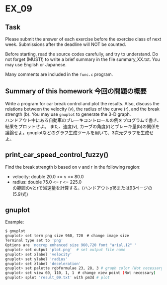 # EX_09

## Task
Please submit the answer of each exercise before the exercise class of
next week.  Submissions after the deadline will NOT be counted.

Before starting, read the source codes carefully, and try to
understand.  Do not forget (MUST!) to write a brief summary in the
file summary_XX.txt. You may use English or Japanese.

Many comments are included in the `func.c` program.

## Summary of this homework 今回の問題の概要
Write a program for car break control and plot the results.
Also, discuss the relations between the velocity (v), the radius of the curve (r), and the break strength (b).
You may use `gnuplot` to generate the 3-D graph.  
ハンドアウト中にある自動車のブレーキコントロールの例をプログラムで書き、結果をプロットせよ。
また、速度(v), カーブの角度(r)とブレーキ量(b)の関係を議論せよ。gnuplotなどのグラフ生成ツールを用いて、3次元グラフを生成せよ。

## print_car_speed_control_fuzzy()
Find the break strength b based on v and r in the following region:
- velocity: double 20.0 <= v <= 80.0
- radius: double 75.0 <= r <= 225.0  
の範囲のvとrで減速量を計算する。(ハンドアウトp16または93ページの(5.9)式)


## gnuplot

Example:

```sh
$ gnuplot
gnuplot> set term png size 960, 720　# change image size
Terminal type set to 'png'
Options are 'nocrop enhanced size 960,720 font "arial,12" '
gnuplot> set output 'plot.png'  # set output file name
gnuplot> set xlabel 'velocity'
gnuplot> set ylabel 'radius'
gnuplot> set zlabel 'deceleration'
gnuplot> set palette rgbformulae 23, 28, 3 # graph color (Not necessary)
gnuplot> set view 60, 110, 1, 1　# change view point (Not necessary)
gnuplot> splot 'result_09.txt' with pm3d # plot
```

